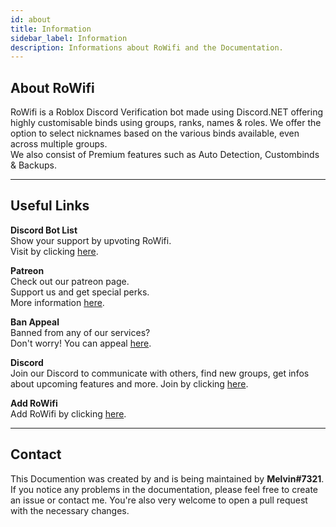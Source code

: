 ```yaml
---
id: about
title: Information
sidebar_label: Information
description: Informations about RoWifi and the Documentation.
---
```


## About RoWifi

RoWifi is a Roblox Discord Verification bot made using Discord.NET offering highly customisable binds using groups, ranks, names & roles. We offer the option to select nicknames based on the various binds available, even across multiple groups.  
We also consist of Premium features such as Auto Detection, Custombinds & Backups. 
___

## Useful Links

**Discord Bot List**  
Show your support by upvoting RoWifi.  
Visit by clicking [here](https://top.gg/bot/508968886998269962).

**Patreon**  
Check out our patreon page.  
Support us and get special perks.  
More information [here](https://rowifi.link/docs/tiers).

**Ban Appeal**  
Banned from any of our services?  
Don't worry! You can appeal [here](https://forms.gle/5nPGXqiReY7SEHwv8).

**Discord**  
Join our Discord to communicate with others, find new groups, get infos about upcoming features and more.
Join by clicking [here](https://discord.gg/h4BGGyR).

**Add RoWifi**  
Add RoWifi by clicking [here](https://discord.com/oauth2/authorize?client_id=508968886998269962&scope=bot&permissions=2080898303).
___

## Contact

This Documention was created by and is being maintained by **Melvin#7321**.  
If you notice any problems in the documentation, please feel free to create an issue or contact me. You're also very welcome to open a pull request with the necessary changes.